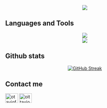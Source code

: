 <p align="center">
  <img src="https://readme-typing-svg.demolab.com?font=Fira+Code&weight=600&size=24&pause=1000&color=7c26b1&center=true&vCenter=true&random=false&width=435&lines=Hello+there%2C+I'm+Otávio" />
</p>

## Languages and Tools
<div align="center">
    <img src="https://skillicons.dev/icons?i=typescript,javascript,angular,react,vue,nextjs,nodejs,html,css" /><br>
    <img src="https://skillicons.dev/icons?i=tailwind,dart,firebase,c,python,mysql,postgres,git" /><br>
</div>

## Github stats
<div align=center>
    <a href="https://git.io/streak-stats"><img src="https://streak-stats.demolab.com?user=OtavioFSantos&theme=buefy-dark&hide_border=true&exclude_days=Sun%2CSat" alt="GitHub Streak" /></a>
</div>

## Contact me
<p align="left">
  <a href="https://www.linkedin.com/in/otaviofsantos/" target="blank"><img align="center" src="https://raw.githubusercontent.com/rahuldkjain/github-profile-readme-generator/master/src/images/icons/Social/linked-in-alt.svg" alt="otaviofsantos" height="30" width="40" /></a>
  <a href="https://www.instagram.com/oittavio" target="blank"><img align="center" src="https://raw.githubusercontent.com/rahuldkjain/github-profile-readme-generator/master/src/images/icons/Social/instagram.svg" alt="oittavio" height="30" width="40" /></a>
</p>
